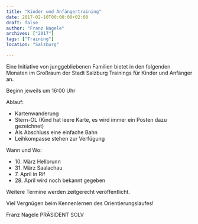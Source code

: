 ```yaml
---
title: "Kinder und Anfängertraining"
date: 2017-02-10T00:00:00+02:00
draft: false
author: "Franz Nagele"
archives: ["2017"]
tags: ["Training"]
location: "Salzburg"

---
```


Eine Initiative von junggebliebenen Familien bietet in den folgenden Monaten im Großraum der Stadt Salzburg Trainings für Kinder und Anfänger an.

<!--more-->

Beginn jeweils um 16:00 Uhr

Ablauf:

* Kartenwanderung
* Stern-OL (Kind hat leere Karte, es wird immer ein Posten dazu gezeichnet)
* Als Abschluss eine einfache Bahn
* Leihkompasse stehen zur Verfügung

Wann und Wo:

* 10\. März Hellbrunn
* 31\. März Saalachau
* 7\. April in Rif
* 28\. April wird noch bekannt gegeben

Weitere Termine werden zeitgerecht veröffentlicht.

Viel Vergnügen beim Kennenlernen des Orientierungslaufes!

Franz Nagele
PRÄSIDENT SOLV